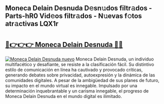 ## Moneca Delain Desnuda D𝚎sn𝚞dos filtr𝚊dos - Parts-hR0 Vid𝚎os filtr𝚊dos - N𝚞evas f𝚘tos atr𝚊ctivas LQX1r

# <h2><a href="http://mbc7wd.tromn.icu/?c=Moneca+Delain+Desnuda">🔗👉👉👉 Moneca Delain Desnuda 🔗🔗</a></h2>

[![Moneca Delain Desnuda nuevo](https://i.imgur.com/pEAQMta.gif)](http://mbc7wd.tromn.icu/?c=Moneca+Delain+Desnuda)
Moneca Delain Desnuda, un individuo multifacético y desafiante, se resiste a la clasificación fácil. Su distintivo estilo de comunicación en línea ha cautivado y provocado críticas, generando debates sobre privacidad, autoexpresión y la dinámica de las comunidades digitales. A pesar de la ambigüedad de sus planes de futuro, su impacto en el mundo virtual es innegable. Impulsado por una determinación inquebrantable y un carisma innegable, el progreso de Moneca Delain Desnuda en el mundo digital es ilimitado.
